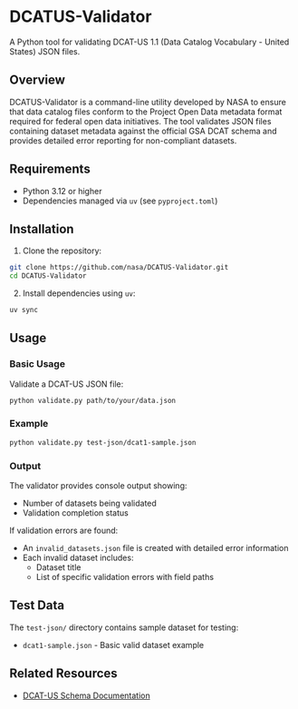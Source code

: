# DCATUS-Validator

A Python tool for validating DCAT-US 1.1 (Data Catalog Vocabulary - United States) JSON files.

## Overview

DCATUS-Validator is a command-line utility developed by NASA to ensure that data catalog files conform to the Project Open Data metadata format required for federal open data initiatives. The tool validates JSON files containing dataset metadata against the official GSA DCAT schema and provides detailed error reporting for non-compliant datasets.


## Requirements

- Python 3.12 or higher
- Dependencies managed via `uv` (see `pyproject.toml`)

## Installation

1. Clone the repository:
```bash
git clone https://github.com/nasa/DCATUS-Validator.git
cd DCATUS-Validator
```

2. Install dependencies using `uv`:
```bash
uv sync
```

## Usage

### Basic Usage

Validate a DCAT-US JSON file:

```bash
python validate.py path/to/your/data.json
```

### Example

```bash
python validate.py test-json/dcat1-sample.json
```

### Output

The validator provides console output showing:
- Number of datasets being validated
- Validation completion status

If validation errors are found:
- An `invalid_datasets.json` file is created with detailed error information
- Each invalid dataset includes:
  - Dataset title
  - List of specific validation errors with field paths

## Test Data

The `test-json/` directory contains sample dataset for testing:

- `dcat1-sample.json` - Basic valid dataset example

## Related Resources

- [DCAT-US Schema Documentation](https://project-open-data.cio.gov/v1.1/schema/)


